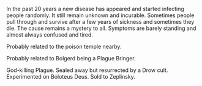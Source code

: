 In the past 20 years a new disease has appeared and started infecting people randomly. It still remain unknown and incurable. Sometimes people pull through and survive after a few years of sickness and sometimes they die. The cause remains a mystery to all. Symptoms are barely standing and almost always confused and tired.

Probably related to the poison temple nearby.

Probably related to Bolgerd being a Plague Bringer.

God-killing Plague. Sealed away but resurrected by a Drow cult. Experimented on Boloteus Deus. Sold to Zeplinsky.
